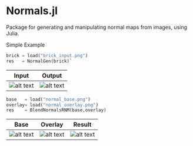 # Normals.jl
Package for generating and manipulating normal maps from images, using Julia.

Simple Example
```python
brick = load("brick_input.png")
res   = NormalGen(brick)`
```

Input             |  Output
:-------------------------:|:-------------------------:
![alt text](https://github.com/NTimmons/Normals.jl/blob/master/test/brick_input.png?raw=true)  |  ![alt text](https://github.com/NTimmons/Normals.jl/blob/master/test/brick_output.png?raw=true)

```python
base   = load("normal_base.png")
overlay= load("normal_overlay.png")
res    = BlendNormalsRNM(base,overlay)
```
Base                       |  Overlay                  | Result
:-------------------------:|:-------------------------:|:-------------------------:
![alt text](https://github.com/NTimmons/Normals.jl/blob/master/test/normal_base.png?raw=true)  |  ![alt text](https://github.com/NTimmons/Normals.jl/blob/master/test/normal_overlay.png?raw=true) | ![alt text](https://github.com/NTimmons/Normals.jl/blob/master/test/normal_combined.png?raw=true)
